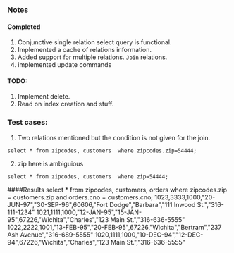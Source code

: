 ### Notes

#### Completed
1. Conjunctive single relation select query is functional.
2. Implemented a cache of relations information.
3. Added support for multiple relations. `Join` relations.
4. implemented update commands

#### TODO:

1. Implement delete.
2. Read on index creation and stuff.

### Test cases:
1. Two relations mentioned but the condition is not given for the join.

`select * from zipcodes, customers  where zipcodes.zip=54444;`

2. zip here is ambiguious

`select * from zipcodes, customers  where zip=54444;`






####Results
select * from zipcodes, customers, orders where zipcodes.zip = customers.zip and orders.cno = customers.cno;
1023,3333,1000,"20-JUN-97","30-SEP-96",60606,"Fort Dodge","Barbara","111 Inwood St.","316-111-1234"
1021,1111,1000,"12-JAN-95","15-JAN-95",67226,"Wichita","Charles","123 Main St.","316-636-5555"
1022,2222,1001,"13-FEB-95","20-FEB-95",67226,"Wichita","Bertram","237 Ash Avenue","316-689-5555"
1020,1111,1000,"10-DEC-94","12-DEC-94",67226,"Wichita","Charles","123 Main St.","316-636-5555"





